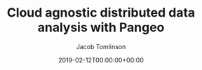 ---
title: "Cloud agnostic distributed data analysis with Pangeo"
date: 2019-02-12T00:00:00+00:00
draft: false
author: "Jacob Tomlinson"
event:
  name: UKRI Cloud Working Group
  link: https://cloud.ac.uk/workshops/feb2019/
  location: London, UK
  type: Talk
length: null
abstract: false
video: null
slides: https://docs.google.com/presentation/d/e/2PACX-1vS9ssvdWxvbUKZLWNMGQ-aB4ylNtCJzavPDOeO3tvz6ptLuzoiAnoUJPnrA5Ixp2nKn2-9yedquZzDh/embed?start=false&loop=false&delayms=3000#slide=id.p27
---